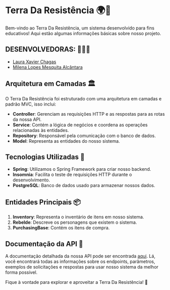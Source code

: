 # Terra Da Resistência 🌍💪

Bem-vindo ao Terra Da Resistência, um sistema desenvolvido para fins educativos!
Aqui estão algumas informações básicas sobre nosso projeto.

## DESENVOLVEDORAS: 👨‍💻🔧
- [Laura Xavier Chagas](https://github.com/laura-chagas)
- [Milena Lopes Mesquita Alcântara](https://github.com/Milena-Alcantara)

## Arquitetura em Camadas 🏛️

O Terra Da Resistência foi estruturado com uma arquitetura em camadas e padrão MVC, isso inclui:

- **Controller**: Gerenciam as requisições HTTP e as respostas para as rotas da nossa API.
- **Service**: Contém a lógica de negócios e coordena as operações relacionadas às entidades.
- **Repository**: Responsável pela comunicação com o banco de dados.
- **Model**: Representa as entidades do nosso sistema.

## Tecnologias Utilizadas 🚀

- **Spring**: Utilizamos o Spring Framework para criar nosso backend.
- **Insomnia**: Facilita o teste de requisições HTTP durante o desenvolvimento.
- **PostgreSQL**: Banco de dados usado para armazenar nossos dados.

## Entidades Principais 📦

1. **Inventory**: Representa o inventário de itens em nosso sistema.
2. **Rebelde**: Descreve os personagens que existem o sistema.
3. **PurchasingBase**: Contém os itens de compra.

## Documentação da API 📖

A documentação detalhada da nossa API pode ser encontrada [aqui](https://github.com/Milena-Alcantara/TerraDaResistenciaProject/blob/master/DocumentacaoAPI-TerradaResistencia.yaml). Lá, você
encontrará todas as informações sobre os endpoints, parâmetros, exemplos de solicitações e respostas para usar nosso
sistema da melhor forma possível.

Fique à vontade para explorar e aproveitar a Terra Da Resistência! 🚀